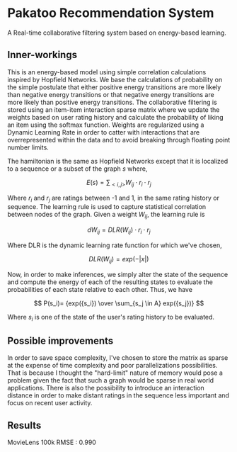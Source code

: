 # Pakatoo Recommendation System

A Real-time collaborative filtering system based on energy-based learning.

## Inner-workings

This is an energy-based model using simple correlation calculations inspired by Hopfield Networks. We base the calculations of probability on the simple postulate that either positive energy transitions are more likely than negative energy transitions or that negative energy transitions are more likely than positive energy transitions. The collaborative filtering is stored using an item-item interaction sparse matrix where we update the weights based on user rating history and calculate the probability of liking an item using the softmax function. Weights are regularized using a Dynamic Learning Rate in order to catter with interactions that are overrepresented within the data and to avoid breaking through floating point number limits.

The hamiltonian is the same as Hopfield Networks except that it is localized to a sequence or a subset of the graph $s$ where,

$$
E(s) = \sum_{ < i,j > } W_{ij} \cdot r_i \cdot r_j
$$

Where $r_i$ and $r_j$ are ratings between -1 and 1, in the same rating history or sequence. The learning rule is used to capture statistical correlation between nodes of the graph. Given a weight $W_{ij}$, the learning rule is

$$
dW_{ij} = DLR(W_{ij}) \cdot r_i \cdot r_j
$$

Where DLR is the dynamic learning rate function for which we've chosen,

$$
DLR(W_{ij}) = exp(-|x|)
$$

Now, in order to make inferences, we simply alter the state of the sequence and compute the energy of each of the resulting states to evaluate the probabilities of each state relative to each other. Thus, we have

$$
P(s_i)= {exp({s_i}) \over \sum_{s_j \in A} exp({s_j})}
$$

Where $s_i$ is one of the state of the user's rating history to be evaluated.

## Possible improvements

In order to save space complexity, I've chosen to store the matrix as sparse at the expense of time complexity and poor parallelizations possibilities. That is because I thought the "hard-limit" nature of memory would pose a problem given the fact that such a graph would be sparse in real world applications. There is also the possibility to introduce an interaction distance in order to make distant ratings in the sequence less important and focus on recent user activity.

## Results

MovieLens 100k
RMSE : 0.990
